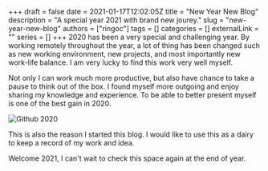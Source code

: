 +++ 
draft = false
date = 2021-01-17T12:02:05Z
title = "New Year New Blog"
description = "A special year 2021 with brand new jourey."
slug = "new-year-new-blog"
authors = ["ringoc"]
tags = []
categories = []
externalLink = ""
series = []
+++
2020 has been a very special and challenging year. By working remotely throughout the year, a lot of thing has been changed such as new working environment, new projects, and most importantly new work-life balance.
I am very lucky to find this work very well myself. 

Not only I can work much more productive, but also have chance to take a pause to think out of the box. I found myself more outgoing and enjoy sharing my knowledge and experience. To be able to better present myself is one of the best gain in 2020. 

![Github 2020](../../images/github-2020.png)

This is also the reason I started this blog. I would like to use this as a dairy to keep a record of my work and idea. 

Welcome 2021, I can't wait to check this space again at the end of year. 
